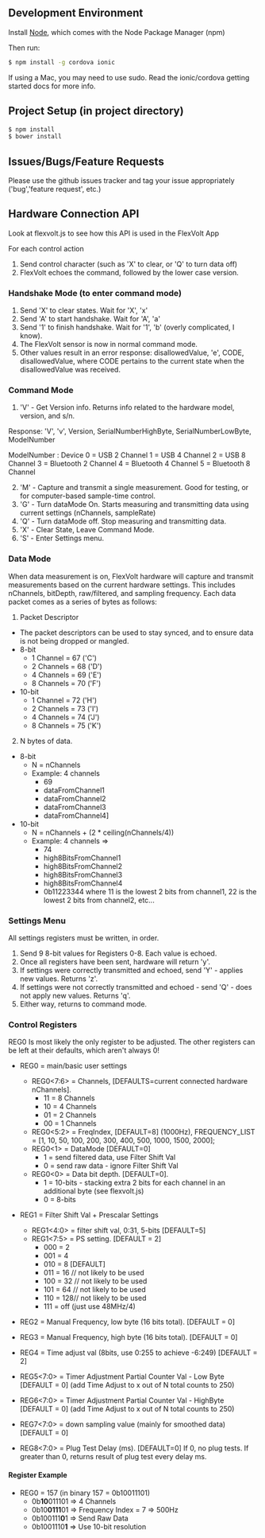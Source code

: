 ## Development Environment

Install [Node](https://nodejs.org/en/), which comes with the Node Package Manager (npm)

Then run:

```bash
$ npm install -g cordova ionic
```

If using a Mac, you may need to use sudo.  Read the ionic/cordova getting started docs for more info.

## Project Setup (in project directory)

```bash
$ npm install
$ bower install
```

## Issues/Bugs/Feature Requests

Please use the github issues tracker and tag your issue appropriately ('bug','feature request', etc.)

## Hardware Connection API

Look at flexvolt.js to see how this API is used in the FlexVolt App

For each control action

1.  Send control character (such as 'X' to clear, or 'Q' to turn data off)
2.  FlexVolt echoes the command, followed by the lower case version.

### Handshake Mode (to enter command mode)

1.  Send 'X' to clear states.  Wait for 'X', 'x'
2.  Send 'A' to start handshake.  Wait for 'A', 'a'
3.  Send '1' to finish handshake.  Wait for '1', 'b'  (overly complicated, I know).
4.  The FlexVolt sensor is now in normal command mode.
5.  Other values result in an error response: disallowedValue, 'e', CODE, disallowedValue, where CODE pertains to the current state when the disallowedValue was received.  

### Command Mode

1.  'V' - Get Version info.  Returns info related to the hardware model, version, and s/n.

  Response: 'V', 'v', Version, SerialNumberHighByte, SerialNumberLowByte, ModelNumber
  
  ModelNumber : Device
  0 = USB 2 Channel
  1 = USB 4 Channel
  2 = USB 8 Channel
  3 = Bluetooth 2 Channel
  4 = Bluetooth 4 Channel
  5 = Bluetooth 8 Channel

2.  'M' - Capture and transmit a single measurement.  Good for testing, or for computer-based sample-time control.
3.  'G' - Turn dataMode On.  Starts measuring and transmitting data using current settings (nChannels, sampleRate)
4.  'Q' - Turn dataMode off.  Stop measuring and transmitting data.
5.  'X' - Clear State, Leave Command Mode.
6.  'S' - Enter Settings menu.

### Data Mode

When data measurement is on, FlexVolt hardware will capture and transmit measurements based on the current hardware settings.  This includes nChannels, bitDepth, raw/filtered, and sampling frequency.  Each data packet comes as a series of bytes as follows:

1.  Packet Descriptor
  * The packet descriptors can be used to stay synced, and to ensure data is not being dropped or mangled.
  * 8-bit
    * 1 Channel  = 67 ('C')
    * 2 Channels = 68 ('D')
    * 4 Channels = 69 ('E')
    * 8 Channels = 70 ('F')
  * 10-bit
    * 1 Channel  = 72 ('H')
    * 2 Channels = 73 ('I')
    * 4 Channels = 74 ('J')
    * 8 Channels = 75 ('K')
2.  N bytes of data.  
  * 8-bit
    * N = nChannels
    * Example: 4 channels
      * 69
      * dataFromChannel1
      * dataFromChannel2
      * dataFromChannel3
      * dataFromChannel4]
  * 10-bit
    * N = nChannels + (2 * ceiling(nChannels/4))
    * Example: 4 channels =>
      * 74
      * high8BitsFromChannel1
      * high8BitsFromChannel2
      * high8BitsFromChannel3
      * high8BitsFromChannel4
      * 0b11223344 where 11 is the lowest 2 bits from channel1, 22 is the lowest 2 bits from channel2, etc...

### Settings Menu

All settings registers must be written, in order.  

1.  Send 9 8-bit values for Registers 0-8.  Each value is echoed.
2.  Once all registers have been sent, hardware will return 'y'.
3.  If settings were correctly transmitted and echoed, send 'Y' - applies new values.  Returns 'z'.
4.  If settings were not correctly transmitted and echoed - send 'Q' - does not apply new values.  Returns 'q'.
5.  Either way, returns to command mode.

### Control Registers

REG0 Is most likely the only register to be adjusted.  The other registers can be left at their defaults, which aren't always 0!

* REG0 = main/basic user settings
  * REG0<7:6> = Channels, [DEFAULTS=current connected hardware nChannels].  
    * 11 = 8 Channels
    * 10 = 4 Channels
    * 01 = 2 Channels
    * 00 = 1 Channels
  * REG0<5:2> = FreqIndex, [DEFAULT=8] (1000Hz), FREQUENCY_LIST = [1, 10, 50, 100, 200, 300, 400, 500, 1000, 1500, 2000];
  * REG0<1> = DataMode [DEFAULT=0]
    * 1 = send filtered data, use Filter Shift Val
    * 0 = send raw data - ignore Filter Shift Val
  * REG0<0> = Data bit depth.  [DEFAULT=0].
    * 1 = 10-bits - stacking extra 2 bits for each channel in an additional byte (see flexvolt.js)
    * 0 = 8-bits

* REG1 = Filter Shift Val + Prescalar Settings
  * REG1<4:0> = filter shift val, 0:31, 5-bits [DEFAULT=5]
  * REG1<7:5> = PS setting. [DEFAULT = 2]
    * 000 = 2
    * 001 = 4
    * 010 = 8 [DEFAULT]
    * 011 = 16 // not likely to be used
    * 100 = 32 // not likely to be used
    * 101 = 64 // not likely to be used
    * 110 = 128// not likely to be used
    * 111 = off (just use 48MHz/4)

* REG2 = Manual Frequency, low byte (16 bits total).  [DEFAULT = 0]
* REG3 = Manual Frequency, high byte (16 bits total).  [DEFAULT = 0]

* REG4 = Time adjust val (8bits, use 0:255 to achieve -6:249) [DEFAULT = 2]

* REG5<7:0> = Timer Adjustment Partial Counter Val - Low Byte [DEFAULT = 0] (add Time Adjust to x out of N total counts to 250)
* REG6<7:0> = Timer Adjustment Partial Counter Val - HighByte [DEFAULT = 0] (add Time Adjust to x out of N total counts to 250)

* REG7<7:0> = down sampling value (mainly for smoothed data)   [DEFAULT = 0]

* REG8<7:0> = Plug Test Delay (ms).  [DEFAULT=0] If 0, no plug tests.  If greater than 0, returns result of plug test every delay ms.

#### Register Example

* REG0 = 157  (in binary 157 = 0b10011101)
  * 0b**10**011101 => 4 Channels
  * 0b10**0111**01 => Frequency Index = 7 => 500Hz
  * 0b100111**0**1 => Send Raw Data
  * 0b1001110**1** => Use 10-bit resolution
